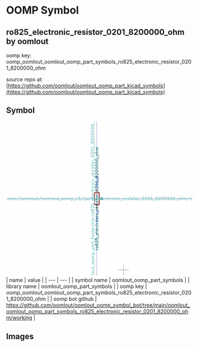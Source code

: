 # OOMP Symbol  
## ro825_electronic_resistor_0201_8200000_ohm  by oomlout  
  
oomp key: oomp_oomlout_oomlout_oomp_part_symbols_ro825_electronic_resistor_0201_8200000_ohm  
  
source repo at: [https://github.com/oomlout/oomlout_oomp_part_kicad_symbols](https://github.com/oomlout/oomlout_oomp_part_kicad_symbols)  
## Symbol  
  
[![working.png](working_600.png)](working.png)  
| name | value | 
| --- | --- | 
| symbol name | oomlout_oomp_part_symbols | 
| library name | oomlout_oomp_part_symbols | 
| oomp key | oomp_oomlout_oomlout_oomp_part_symbols_ro825_electronic_resistor_0201_8200000_ohm | 
| oomp bot github | https://github.com/oomlout/oomlout_oomp_symbol_bot/tree/main/oomlout_oomlout_oomp_part_symbols_ro825_electronic_resistor_0201_8200000_ohm/working | 
## Images  
